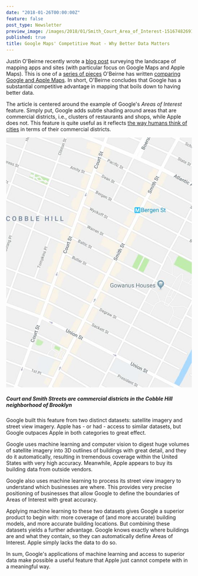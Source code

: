 ```yaml
---
date: "2018-01-26T00:00:00Z"
feature: false
post_type: Newsletter
preview_image: /images/2018/01/Smith_Court_Area_of_Interest-1516748269178.JPG
published: true
title: Google Maps' Competitive Moat - Why Better Data Matters
---
```


Justin O'Beirne recently wrote a [blog post](https://www.justinobeirne.com/google-maps-moat/) surveying the landscape of mapping apps and sites (with particular focus on Google Maps and Apple Maps). This is one of a [series of pieces](https://www.justinobeirne.com/cartography-comparison) O'Beirne has written [comparing Google and Apple Maps](https://www.justinobeirne.com/a-year-of-google-maps-and-apple-maps). In short, O'Beirne concludes that Google has a substantial competitive advantage in mapping that boils down to having better data.

The article is centered around the example of Google's _Areas of Interest_ feature. Simply put, Google adds subtle shading around areas that are commercial districts, i.e., clusters of restaurants and shops, while Apple does not. This feature is quite useful as it reflects [the way humans think of cities](http://groups.ischool.berkeley.edu/mentalmaps/) in terms of their commercial districts.

![](/images/2018/01/Smith_Court_Area_of_Interest-1516748269178.JPG)
##### Court and Smith Streets are commercial districts in the Cobble Hill neighborhood of Brooklyn

Google built this feature from two distinct datasets: satellite imagery and street view imagery. Apple has - or had - access to similar datasets, but Google outpaces Apple in both categories to great effect.

Google uses machine learning and computer vision to digest huge volumes of satellite imagery into 3D outlines of buildings with great detail, and they do it automatically, resulting in tremendous coverage within the United States with very high accuracy. Meanwhile, Apple appears to buy its building data from outside vendors.

Google also uses machine learning to process its street view imagery to understand which businesses are where. This provides very precise positioning of businesses that allow Google to define the boundaries of Areas of Interest with great accuracy. 

Applying machine learning to these two datasets gives Google a superior product to begin with: more coverage of (and more accurate) building models, and more accurate building locations. But combining these datasets yields a further advantage. Google knows exactly where buildings are and what they contain, so they can automatically define Areas of Interest. Apple simply lacks the data to do so.

In sum, Google's applications of machine learning and access to superior data make possible a useful feature that Apple just cannot compete with in a meaningful way.
